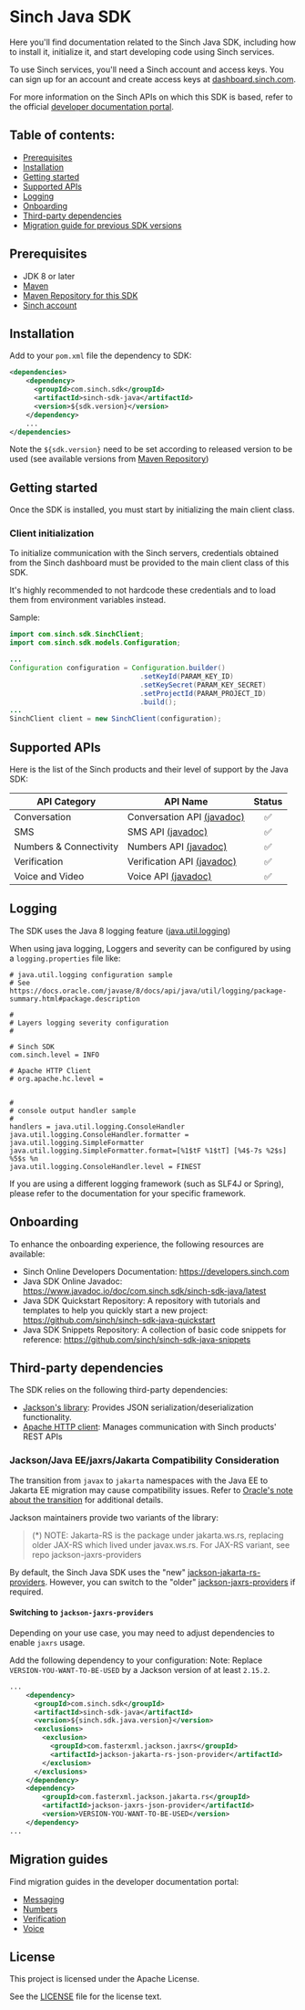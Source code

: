 # Sinch Java SDK

Here you'll find documentation related to the Sinch Java SDK, including how to install it, initialize it, and start developing <language> code using Sinch services.

To use Sinch services, you'll need a Sinch account and access keys. You can sign up for an account and create access keys at [dashboard.sinch.com](https://dashboard.sinch.com).

For more information on the Sinch APIs on which this SDK is based, refer to the official [developer documentation portal](https://developers.sinch.com).

## Table of contents:
- [Prerequisites](#prerequisites)
- [Installation](#installation)
- [Getting started](#getting-started)
- [Supported APIs](#supported-apis)
- [Logging](#logging)
- [Onboarding](#onboarding)
- [Third-party dependencies](#third-party-dependencies)
- [Migration guide for previous SDK versions](#migration-guides)

## Prerequisites

- JDK 8 or later
- [Maven](https://maven.apache.org/)
- [Maven Repository for this SDK](https://central.sonatype.com/artifact/com.sinch.sdk/sinch-sdk-java)
- [Sinch account](https://dashboard.sinch.com)

## Installation

Add to your `pom.xml` file the dependency to SDK:
```xml  
<dependencies>
    <dependency>
      <groupId>com.sinch.sdk</groupId>
      <artifactId>sinch-sdk-java</artifactId>
      <version>${sdk.version}</version>
    </dependency>
    ...
</dependencies>
```
Note the `${sdk.version}` need to be set according to released version to be used (see available versions from [Maven Repository](https://central.sonatype.com/artifact/com.sinch.sdk/sinch-sdk-java))

## Getting started

Once the SDK is installed, you must start by initializing the main client class.

### Client initialization

To initialize communication with the Sinch servers, credentials obtained from the Sinch dashboard must be provided to the main client class of this SDK.

It's highly recommended to not hardcode these credentials and to load them from environment variables instead.

Sample:

```java
import com.sinch.sdk.SinchClient;
import com.sinch.sdk.models.Configuration;

...
Configuration configuration = Configuration.builder()
                                .setKeyId(PARAM_KEY_ID)
                                .setKeySecret(PARAM_KEY_SECRET)
                                .setProjectId(PARAM_PROJECT_ID)
                                .build();
...
SinchClient client = new SinchClient(configuration);
```

## Supported APIs

Here is the list of the Sinch products and their level of support by the Java SDK:

| API Category           | API Name                                                                                                                                             | Status |
|------------------------|------------------------------------------------------------------------------------------------------------------------------------------------------|:------:|
| Conversation           | Conversation API [(javadoc)](https://www.javadoc.io/doc/com.sinch.sdk/sinch-sdk-java/latest/com/sinch/sdk/domains/conversation/package-summary.html) |   ✅    |
| SMS                    | SMS API [(javadoc)](https://www.javadoc.io/doc/com.sinch.sdk/sinch-sdk-java/latest/com/sinch/sdk/domains/sms/package-summary.html)                   |   ✅    |
| Numbers & Connectivity | Numbers API [(javadoc)](https://www.javadoc.io/doc/com.sinch.sdk/sinch-sdk-java/latest/com/sinch/sdk/domains/numbers/package-summary.html)           |   ✅    |
| Verification           | Verification API [(javadoc)](https://www.javadoc.io/doc/com.sinch.sdk/sinch-sdk-java/latest/com/sinch/sdk/domains/verification/package-summary.html) |   ✅    |
| Voice and Video        | Voice API [(javadoc)](https://www.javadoc.io/doc/com.sinch.sdk/sinch-sdk-java/latest/com/sinch/sdk/domains/voice/package-summary.html)               |   ✅    |


## Logging

The SDK uses the Java 8 logging feature ([java.util.logging](https://docs.oracle.com/javase/8/docs/api/java/util/logging/package-summary.html#package.description))

When using java logging, Loggers and severity can be configured by using a `logging.properties` file like:
```
# java.util.logging configuration sample
# See https://docs.oracle.com/javase/8/docs/api/java/util/logging/package-summary.html#package.description

#
# Layers logging severity configuration
#

# Sinch SDK 
com.sinch.level = INFO

# Apache HTTP Client
# org.apache.hc.level = 


#
# console output handler sample
#
handlers = java.util.logging.ConsoleHandler
java.util.logging.ConsoleHandler.formatter = java.util.logging.SimpleFormatter
java.util.logging.SimpleFormatter.format=[%1$tF %1$tT] [%4$-7s %2$s] %5$s %n
java.util.logging.ConsoleHandler.level = FINEST
```
If you are using a different logging framework (such as SLF4J or Spring), please refer to the documentation for your specific framework.

## Onboarding

To enhance the onboarding experience, the following resources are available:
- Sinch Online Developers Documentation: https://developers.sinch.com 
- Java SDK Online Javadoc: https://www.javadoc.io/doc/com.sinch.sdk/sinch-sdk-java/latest
- Java SDK Quickstart Repository: A repository with tutorials and templates to help you quickly start a new project: https://github.com/sinch/sinch-sdk-java-quickstart
- Java SDK Snippets Repository: A collection of basic code snippets for reference: https://github.com/sinch/sinch-sdk-java-snippets

## Third-party dependencies
The SDK relies on the following third-party dependencies:
- [Jackson's library](https://github.com/FasterXML/jackson-jakarta-rs-providers): Provides JSON serialization/deserialization functionality.
- [Apache HTTP client](https://hc.apache.org/httpcomponents-client-5.4.x/5.4.1/httpclient5/project-info.html): Manages communication with Sinch products' REST APIs 

### Jackson/Java EE/jaxrs/Jakarta Compatibility Consideration
The transition from <code>javax</code> to <code>jakarta</code> namespaces with the Java EE to Jakarta EE migration may cause compatibility issues. Refer to [Oracle's note about the transition](https://blogs.oracle.com/javamagazine/post/transition-from-java-ee-to-jakarta-ee) for additional details.

Jackson maintainers provide two variants of the library:
> (*) NOTE: Jakarta-RS is the package under jakarta.ws.rs, replacing older JAX-RS which lived under javax.ws.rs. For JAX-RS variant, see repo jackson-jaxrs-providers

By default, the Sinch Java SDK uses the "new" [jackson-jakarta-rs-providers](https://github.com/FasterXML/jackson-jakarta-rs-providers). However, you can switch to the "older" [jackson-jaxrs-providers](https://github.com/FasterXML/jackson-jaxrs-providers) if required.

#### Switching to <code>jackson-jaxrs-providers</code>
Depending on your use case, you may need to adjust dependencies to enable <code>jaxrs</code> usage.

Add the following dependency to your configuration:
Note: Replace <code>VERSION-YOU-WANT-TO-BE-USED</code> by a Jackson version of at least `2.15.2`.
```xml
...
    <dependency>
      <groupId>com.sinch.sdk</groupId>
      <artifactId>sinch-sdk-java</artifactId>
      <version>${sinch.sdk.java.version}</version>
      <exclusions>
        <exclusion>
          <groupId>com.fasterxml.jackson.jaxrs</groupId>
          <artifactId>jackson-jakarta-rs-json-provider</artifactId>
        </exclusion>
      </exclusions>
    </dependency>
    <dependency>
        <groupId>com.fasterxml.jackson.jakarta.rs</groupId>
        <artifactId>jackson-jaxrs-json-provider</artifactId>
        <version>VERSION-YOU-WANT-TO-BE-USED</version>
    </dependency>
...
```

## Migration guides
Find migration guides in the developer documentation portal:
- [Messaging](https://developers.sinch.com/docs/sms/sdks/java/migration-guides)
- [Numbers](https://developers.sinch.com/docs/numbers/sdk/java/migration-guides/migration-to-versioned)
- [Verification](https://developers.sinch.com/docs/verification/sdk/java/migration-guides/migration-to-versioned)
- [Voice](https://developers.sinch.com/docs/voice/sdk/java/migration-guides/migration-to-versioned)

## License

This project is licensed under the Apache License. 

See the [LICENSE](LICENSE) file for the license text.
